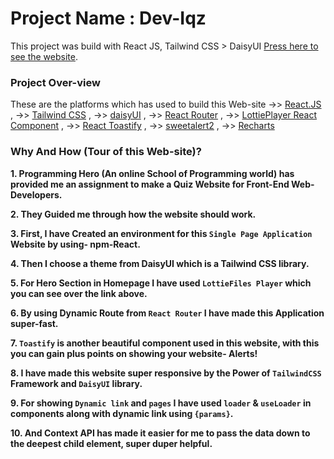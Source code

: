 # Project Name : Dev-Iqz

This project was build with React JS, Tailwind CSS > DaisyUI [Press here to see the website](https://as9-arifuddin-dev-iqz.netlify.app/).

### Project Over-view

These are the platforms which has used to build this Web-site 
->> [React.JS](https://reactjs.org/) ,
->> [Tailwind CSS](https://tailwindcss.com/docs/guides/create-react-app) ,
->> [daisyUI](https://daisyui.com/docs/install/) ,
->> [React Router](https://reactrouter.com/en/main) ,
->> [LottiePlayer React Component](https://github.com/LottieFiles/lottie-react) ,
->> [React Toastify](https://www.npmjs.com/package/react-toastify) ,
->> [sweetalert2](https://sweetalert2.github.io/#themes) ,
->> [Recharts](https://recharts.org/en-US/guide/installation)

### Why And How (Tour of this Web-site)?

**1. Programming Hero (An online School of Programming world) has provided me an assignment to make a Quiz Website for Front-End Web-Developers.**

**2. They Guided me through how the website should work.**

**3. First, I have Created an environment for this `Single Page Application` Website by using- npm-React.**

**4. Then I choose a theme from DaisyUI which is a Tailwind CSS library.**

**5. For Hero Section in Homepage I have used `LottieFiles Player` which you can see over the link above.**

**6. By using Dynamic Route from `React Router` I have made this Application super-fast.**

**7. `Toastify` is another beautiful component used in this website, with this you can gain plus points on showing your website- Alerts!**

**8. I have made this website super responsive by the Power of `TailwindCSS` Framework and `DaisyUI` library.**

**9. For showing `Dynamic link` and `pages` I have used `loader` & `useLoader` in components along with dynamic link using `{params}`.**

**10. And Context API has made it easier for me to pass the data down to the deepest child element, super duper helpful.**